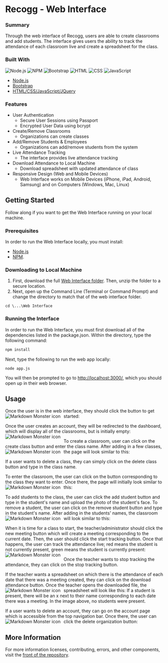 # Recogg - Web Interface

###  ###

### Summary ###
Through the web interface of Recogg, users are able to create classrooms and add students. The interface gives users the ability to track the attendance of each classroom live and create a spreadsheet for the class.

### Built With
![Node.js](https://img.shields.io/badge/node-%3E%3D10.16.0-green)
![NPM](https://img.shields.io/badge/npm-%3E%3D6.9-orange)
![Bootstrap](https://img.shields.io/badge/bootstrap-%3E%3D4.0-red)
![HTML](https://img.shields.io/badge/HTML-5-yellowgreen)
![CSS](https://img.shields.io/badge/css-3-yellow)
![JavaScript](https://img.shields.io/badge/javascript-%3E%3D8-brightgreen)


* [Node.js](https://nodejs.org/en/)
* [Bootstrap](https://getbootstrap.com)
* [HTML/CSS/JavaScript/JQuery](https://html-css-js.com/)

### Features

* User Authentication
  * Secure User Sessions using Passport
  * Encrypted User Data using bcrypt
* Create/Remove Classrooms
  * Organizations can create classes
* Add/Remove Students & Employees
  * Organizations can add/remove students from the system
* Live Attendance Tracking
  * The interface provides live attendance tracking
* Download Attendance to Local Machine
  * Download spreadsheet with updated attendance of class
* Responsive Design (Web and Mobile Devices)
  * Web Interface works on Mobile Devices (iPhone, iPad, Android, Samsung) and on Computers (Windows, Mac, Linux)

## Getting Started

Follow along if you want to get the Web Interface running on your local machine.

### Prerequisites

In order to run the Web Interface locally, you must install:

* [Node.js](https://nodejs.org/en/download/)
* [NPM](https://www.npmjs.com/get-npm). 


### Downloading to Local Machine

1. First, download the full [Web Interface folder](https://github.com/ashayp22/Recogg/tree/master/Web%20Interface). Then, unzip the folder to a secure location.
2. Next, open up the Command Line (Terminal or Command Prompt) and change the directory to match that of the web interface folder.
```
cd \...\Web Interface
```

### Running the Interface

In order to run the Web Interface, you must first download all of the dependencies listed in the package.json. Within the directory, type the following command:

```sh
npm install
```

Next, type the following to run the web app locally:

```
node app.js
```

You will then be prompted to go to [http://localhost:3000/](http://localhost:3000/), which you should open up in their web browser.

## Usage

Once the user is in the web interface, they should click the button to get started:
<img src="screenshots/homepage.JPG" alt="Markdown Monster icon" style="float: left; margin-right: 10px;" />

Once the user creates an account, they will be redirected to the dashboard, which will display all of the classrooms, but is initially empty:
<img src="screenshots/dashboard-empty.JPG" alt="Markdown Monster icon" style="float: left; margin-right: 10px;" />

To create a classroom, user can click on the create class button and enter the class name. After adding in a few classes, the page will look similar to this:
<img src="screenshots/dashboard-full.JPG" alt="Markdown Monster icon" style="float: left; margin-right: 10px;" />

If a user wants to delete a class, they can simply click on the delete class button and type in the class name.

To enter the classroom, the user can click on the button corresponding to the class they want to enter. Once there, the page will initially look similar to this:
<img src="screenshots/class-empty.JPG" alt="Markdown Monster icon" style="float: left; margin-right: 10px;" />

To add students to the class, the user can click the add student button and type in the student's name and upload the photo of the student's face. To remove a student, the user can click on the remove student button and type in the student's name. After adding in the students' names, the classroom will look similar to this:
<img src="screenshots/class-full.JPG" alt="Markdown Monster icon" style="float: left; margin-right: 10px;" />

When it is time for a class to start, the teacher/administrator should click the new meeting button which will create a meeting corresponding to the current date. Then, the user should click the start tracking button. Once that happens, the user can track the attendance live; red means the student is not currently present, green means the student is currently present:
<img src="screenshots/class-red.JPG" alt="Markdown Monster icon" style="float: left; margin-right: 10px;" />

Once the teacher wants to stop tracking the attendance, they can click on the stop tracking button.

If the teacher wants a spreadsheet on which there is the attendance of each date that there was a meeting created, they can click on the download attendance button. Once the teacher opens the downloaded file, the spreadsheet will look like this:
<img src="screenshots/spreadsheet.JPG" alt="Markdown Monster icon" style="float: left; margin-right: 10px;" />
If a student is present, there will be an x next to their name corresponding to each date there was a meeting. In the image above, no students were present.

If a user wants to delete an account, they can go on the account page which is accessible from the top navigation bar. Once there, the user can click the delete organization button:
<img src="screenshots/account.JPG" alt="Markdown Monster icon" style="float: left; margin-right: 10px;" />


## More Information ##

For more information licenses, contributing, errors, and other components, visit the [front of the repository](https://github.com/ashayp22/Recogg).



